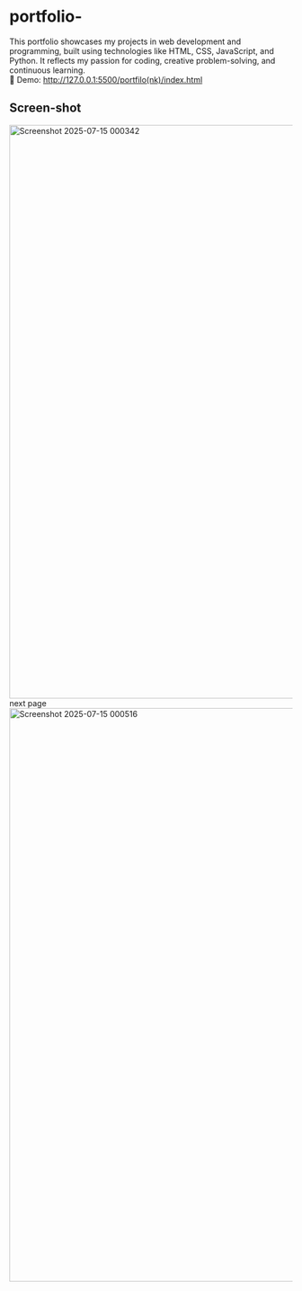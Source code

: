 # portfolio-
This portfolio showcases my projects in web development and programming, built using technologies like HTML, CSS, JavaScript, and Python. It reflects my passion for coding, creative problem-solving, and continuous learning.<br>
🔗 Demo: http://127.0.0.1:5500/portfilo(nk)/index.html
## Screen-shot
<img width="1920" height="1020" alt="Screenshot 2025-07-15 000342" src="https://github.com/user-attachments/assets/f39cbb60-f935-40c3-b674-6072732d83e4" />
next page 
<img width="1920" height="1020" alt="Screenshot 2025-07-15 000516" src="https://github.com/user-attachments/assets/c15828bd-9c63-4e86-b313-233ea1b2d391" />
